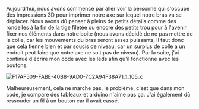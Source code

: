 Aujourd'hui, nous avons commencé par aller voir la personne qui s'occupe des impressions 3D pour imprimer notre axe sur lequel notre bras va se déplacer.
Nous avons dû penser à pleins de petits détails comme des rondelles à la fin de la tige filetée ou encore des petits trou pour à l'avenir fixer nos
éléments dans notre boite (nous avons décidé de ne pas mettre de la colle, car les mouvements du bras seront assez puissants, il faut donc que cela tienne
bien et par soucis de niveau, car un surplus de colle a un endroit peut faire que notre axe ne soit pas de niveau). Par la suite, j'ai continué d'écrire mon
code avec les leds afin qu'il fonctionne avec les boutons.

![F17AF509-FABE-40B8-9AD0-7C2A94F38A71_1_105_c](https://user-images.githubusercontent.com/120423952/217081133-07f68804-0bbc-4cd9-969e-fdbc3f8fc7d5.jpeg)

Malheureusement, cela ne marche pas, le problème, c'est que dans mon code, je compare des tableaux et arduino n'aime pas ça. J'ai également dû ressouder
un fil à un bouton car il avait cassé.
